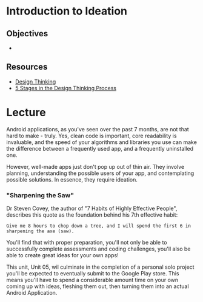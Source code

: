 # Introduction to Ideation

## Objectives
*

## Resources
* [Design Thinking](https://en.wikipedia.org/wiki/Design_thinking)
* [5 Stages in the Design Thinking Process](https://www.interaction-design.org/literature/article/5-stages-in-the-design-thinking-process)

# Lecture

Android applications, as you've seen over the past 7 months, are not that hard to make - truly. Yes, clean code is important, core readability is invaluable, and the speed of your algorithms and libraries you use can make the difference between a frequently used app, and a frequently uninstalled one.

However, well-made apps just don't pop up out of thin air. They involve planning, understanding the possible users of your app, and contemplating possible solutions. In essence, they require ideation.

### "Sharpening the Saw"

Dr Steven Covey, the author of "7 Habits of Highly Effective People", describes this quote as the foundation behind his 7th effective habit:

```
Give me 8 hours to chop down a tree, and I will spend the first 6 in sharpening the axe (saw).
```

You'll find that with proper preparation, you'll not only be able to successfully complete assessments and coding challenges, you'll also be able to create great ideas for your own apps!

This unit, Unit 05, wil culminate in the completion of a personal solo project you'll be expected to eventually submit to the Google Play store. This means you'll have to spend a considerable amount time on your own coming up with ideas, fleshing them out, then turning them into an actual Android Application.

